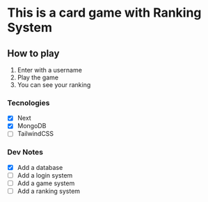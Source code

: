 # This is a card game with Ranking System

## How to play

1. Enter with a username
2. Play the game
3. You can see your ranking

### Tecnologies

- [x] Next
- [x] MongoDB
- [ ] TailwindCSS

### Dev Notes

- [x] Add a database
- [ ] Add a login system
- [ ] Add a game system
- [ ] Add a ranking system
